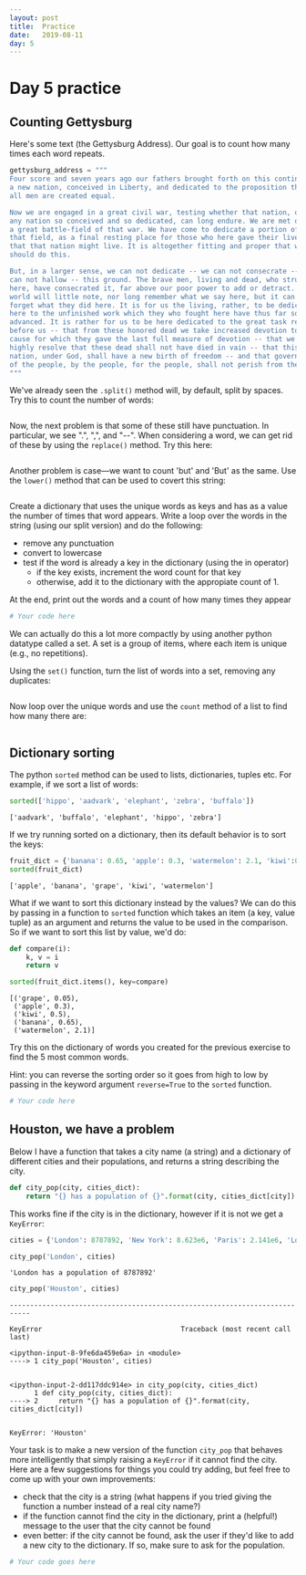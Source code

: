 ```yaml
---
layout: post
title:  Practice
date:   2019-08-11
day: 5
---
```



# Day 5 practice

## Counting Gettysburg

Here's some text (the Gettysburg Address). Our goal is to count how many times each word repeats.


```python
gettysburg_address = """
Four score and seven years ago our fathers brought forth on this continent, 
a new nation, conceived in Liberty, and dedicated to the proposition that 
all men are created equal.

Now we are engaged in a great civil war, testing whether that nation, or 
any nation so conceived and so dedicated, can long endure. We are met on
a great battle-field of that war. We have come to dedicate a portion of
that field, as a final resting place for those who here gave their lives
that that nation might live. It is altogether fitting and proper that we
should do this.

But, in a larger sense, we can not dedicate -- we can not consecrate -- we
can not hallow -- this ground. The brave men, living and dead, who struggled
here, have consecrated it, far above our poor power to add or detract.  The
world will little note, nor long remember what we say here, but it can never
forget what they did here. It is for us the living, rather, to be dedicated
here to the unfinished work which they who fought here have thus far so nobly
advanced. It is rather for us to be here dedicated to the great task remaining
before us -- that from these honored dead we take increased devotion to that
cause for which they gave the last full measure of devotion -- that we here
highly resolve that these dead shall not have died in vain -- that this
nation, under God, shall have a new birth of freedom -- and that government
of the people, by the people, for the people, shall not perish from the earth.
"""
```

We've already seen the `.split()` method will, by default, split by spaces. Try this to count the number of words:


```python

```

Now, the next problem is that some of these still have punctuation. In particular, we see ".", ",", and "--".
When considering a word, we can get rid of these by using the `replace()` method. Try this here:


```python

```

Another problem is case—we want to count 'but' and 'But' as the same. Use the `lower()` method that can be used to covert this string:


```python

```

Create a dictionary that uses the unique words as keys and has as a value the number of times that word appears.
Write a loop over the words in the string (using our split version) and do the following:
- remove any punctuation
- convert to lowercase
- test if the word is already a key in the dictionary (using the in operator)
    * if the key exists, increment the word count for that key
    * otherwise, add it to the dictionary with the appropiate count of 1.
    
At the end, print out the words and a count of how many times they appear


```python
# Your code here
```

We can actually do this a lot more compactly by using another python datatype called a set. A set is a group of items, where each item is unique (e.g., no repetitions).


Using the `set()` function, turn the list of words into a set, removing any duplicates:


```python

```

Now loop over the unique words and use the `count` method of a list to find how many there are:


```python

```

## Dictionary sorting 

The python `sorted` method can be used to lists, dictionaries, tuples etc. For example, if we sort a list of words:


```python
sorted(['hippo', 'aadvark', 'elephant', 'zebra', 'buffalo'])
```




    ['aadvark', 'buffalo', 'elephant', 'hippo', 'zebra']



If we try running sorted on a dictionary, then its default behavior is to sort the keys:


```python
fruit_dict = {'banana': 0.65, 'apple': 0.3, 'watermelon': 2.1, 'kiwi':0.5, 'grape':0.05}
sorted(fruit_dict)
```




    ['apple', 'banana', 'grape', 'kiwi', 'watermelon']



What if we want to sort this dictionary instead by the values? We can do this by passing in a function to `sorted` function which takes an item (a key, value tuple) as an argument and returns the value to be used in the comparison. So if we want to sort this list by value, we'd do:


```python
def compare(i):
    k, v = i
    return v

sorted(fruit_dict.items(), key=compare)
```




    [('grape', 0.05),
     ('apple', 0.3),
     ('kiwi', 0.5),
     ('banana', 0.65),
     ('watermelon', 2.1)]



Try this on the dictionary of words you created for the previous exercise to find the 5 most common words. 

Hint: you can reverse the sorting order so it goes from high to low by passing in the keyword argument `reverse=True` to the `sorted` function.


```python
# Your code here
```

## Houston, we have a problem

Below I have a function that takes a city name (a string) and a dictionary of different cities and their populations, and returns a string describing the city.


```python
def city_pop(city, cities_dict):
    return "{} has a population of {}".format(city, cities_dict[city])
```

This works fine if the city is in the dictionary, however if it is not we get a `KeyError`:


```python
cities = {'London': 8787892, 'New York': 8.623e6, 'Paris': 2.141e6, 'Los Angeles': 4e6}
```


```python
city_pop('London', cities)
```




    'London has a population of 8787892'




```python
city_pop('Houston', cities)
```


    ---------------------------------------------------------------------------

    KeyError                                  Traceback (most recent call last)

    <ipython-input-8-9fe6da459e6a> in <module>
    ----> 1 city_pop('Houston', cities)
    

    <ipython-input-2-dd117ddc914e> in city_pop(city, cities_dict)
          1 def city_pop(city, cities_dict):
    ----> 2     return "{} has a population of {}".format(city, cities_dict[city])
    

    KeyError: 'Houston'


Your task is to make a new version of the function `city_pop` that behaves more intelligently that simply raising a `KeyError` if it cannot find the city. Here are a few suggestions for things you could try adding, but feel free to come up with your own improvements:
- check that the city is a string (what happens if you tried giving the function a number instead of a real city name?)
- if the function cannot find the city in the dictionary, print a (helpful!) message to the user that the city cannot be found
- even better: if the city cannot be found, ask the user if they'd like to add a new city to the dictionary. If so, make sure to ask for the population.


```python
# Your code goes here
```


```python

```
